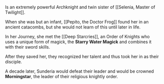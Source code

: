 Is an extremely powerful Archknight and twin sister of [[Selenia, Master of Twilight]]. 

When she was but an infant, [[Pepito, the Doctor Frog]] found her in an ancient catacombs, but she would not learn of this until later in life.

In her Journey, she met the [[Deep Starcries]], an Order of Knights who uses a unique form of magick, the **Starry Water Magick** and combines it with their sword skills.

After they saved her, they recognized her talent and thus took her in as their disciple.

A decade later, Sunderia would defeat their leader and would be crowned **Morningstar**, the leader of their religious knightly order.